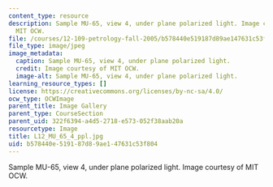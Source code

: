 ```yaml
---
content_type: resource
description: Sample MU-65, view 4, under plane polarized light. Image courtesy of
  MIT OCW.
file: /courses/12-109-petrology-fall-2005/b578440e519187d89ae147631c53f804_L12_MU_65_4_ppl.jpg
file_type: image/jpeg
image_metadata:
  caption: Sample MU-65, view 4, under plane polarized light.
  credit: Image courtesy of MIT OCW.
  image-alt: Sample MU-65, view 4, under plane polarized light.
learning_resource_types: []
license: https://creativecommons.org/licenses/by-nc-sa/4.0/
ocw_type: OCWImage
parent_title: Image Gallery
parent_type: CourseSection
parent_uid: 322f6394-a4d5-2718-e573-052f38aab20a
resourcetype: Image
title: L12_MU_65_4_ppl.jpg
uid: b578440e-5191-87d8-9ae1-47631c53f804
---
```

Sample MU-65, view 4, under plane polarized light. Image courtesy of MIT OCW.